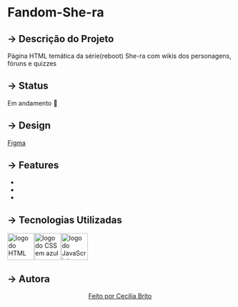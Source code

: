 # Fandom-She-ra

## → Descrição do Projeto

<p>Página HTML temática da série(reboot) She-ra com wikis dos personagens, fóruns e quizzes </p>

## → Status

<p>Em andamento 🚀</p>

## → Design

<a href="https://www.figma.com/file/45Gm5c7UMfKkRQr0EaOKwl/Fandom-She-ra?node-id=0%3A1">Figma</a>

## → Features

<ul>
<li></li>
<li></li>
<li></li>
</ul>

## → Tecnologias Utilizadas

<a href='https://developer.mozilla.org/pt-BR/docs/Web/HTML'><img src="https://cdn.jsdelivr.net/gh/devicons/devicon/icons/html5/html5-original.svg" alt='logo do HTML em laranja' width ='60' height='60'/></a><a href='https://developer.mozilla.org/pt-BR/docs/Web/CSS'><img src="https://cdn.jsdelivr.net/gh/devicons/devicon/icons/css3/css3-original.svg" alt='logo do CSS em azul'  width ='60' height='60'/></a><a href='https://developer.mozilla.org/pt-BR/docs/Web/JavaScript'><img src="https://cdn.jsdelivr.net/gh/devicons/devicon/icons/javascript/javascript-original.svg" alt='logo do JavaScript em amarelo'  width ='60' height='60' /></a>

## → Autora

<p align='center'><a href="https://www.linkedin.com/in/cec%C3%ADlia-brito-santos-a22193170/">Feito por Cecília Brito</a></p>
